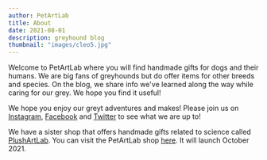 ```yaml
---
author: PetArtLab
title: About
date: 2021-08-01
description: greyhound blog
thumbnail: "images/cleo5.jpg"
---
```

Welcome to PetArtLab where you will find handmade gifts for dogs and their humans. We are big fans of greyhounds but do offer items for other breeds and species. On the blog, we share info we've learned along the way while caring for our grey. We hope you find it useful!

We hope you enjoy our greyt adventures and makes! Please join us on [Instagram](https://www.instagram.com/petartlab), [Facebook](https://facebook.com/petartlab) and [Twitter](https://twitter.com/petartlab) to see what we are up to!

We have a sister shop that offers handmade gifts related to science called [PlushArtLab](https://www.etsy.com/shop/plushartlab). You can visit the PetArtLab shop [here](https://www.etsy.com/shop/petartlab). It will launch October 2021.

